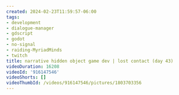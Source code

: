 ```yaml
---
created: 2024-02-23T11:59:57-06:00
tags:
- development
- dialogue-manager
- gdscript
- godot
- no-signal
- raiding-MyriadMinds
- twitch
title: narrative hidden object game dev | lost contact (day 43)
videoDuration: 16208
videoId: '916147546'
videoShorts: []
videoThumbId: /videos/916147546/pictures/1803703356
---
```

